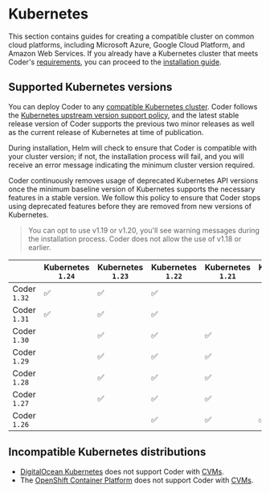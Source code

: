 # Kubernetes

This section contains guides for creating a compatible cluster on common cloud
platforms, including Microsoft Azure, Google Cloud Platform, and Amazon Web
Services. If you already have a Kubernetes cluster that meets Coder's
[requirements](../requirements.md), you can proceed to the [installation guide].

## Supported Kubernetes versions

You can deploy Coder to any [compatible Kubernetes cluster]. Coder follows the
[Kubernetes upstream version support policy], and the latest stable release
version of Coder supports the previous two minor releases as well as the current
release of Kubernetes at time of publication.

During installation, Helm will check to ensure that Coder is compatible with
your cluster version; if not, the installation process will fail, and you will
receive an error message indicating the minimum cluster version required.

Coder continuously removes usage of deprecated Kubernetes API versions once the
minimum baseline version of Kubernetes supports the necessary features in a
stable version. We follow this policy to ensure that Coder stops using
deprecated features before they are removed from new versions of Kubernetes.

> You can opt to use v1.19 or v1.20, you'll see warning messages during the
> installation process. Coder does not allow the use of v1.18 or earlier.

<!-- markdownlint-disable -->

|              | Kubernetes `1.24` | Kubernetes `1.23` | Kubernetes `1.22` | Kubernetes `1.21` | Kubernetes `1.20` | Kubernetes `1.19` | Kubernetes `1.18` |
| ------------ | ----------------- | ----------------- | ----------------- | ----------------- | ----------------- | ----------------- | ----------------- |
| Coder `1.32` | ✅                | ✅                | ✅                |                   |                   |                   |                   |
| Coder `1.31` | ✅                | ✅                | ✅                |                   |                   |                   |                   |
| Coder `1.30` |                   | ✅                | ✅                | ✅                |                   |                   |                   |
| Coder `1.29` |                   | ✅                | ✅                | ✅                |                   |                   |                   |
| Coder `1.28` |                   | ✅                | ✅                | ✅                |                   |                   |                   |
| Coder `1.27` |                   | ✅                | ✅                | ✅                |                   |                   |                   |
| Coder `1.26` |                   |                   | ✅                | ✅                | ✅                |                   |                   |

[compatible kubernetes cluster]: ../requirements.md
[kubernetes upstream version support policy]:
  https://kubernetes.io/docs/setup/release/version-skew-policy/
[installation guide]: ../installation.md

<!-- markdownlint-restore -->

<children></children>

## Incompatible Kubernetes distributions

- [DigitalOcean Kubernetes](https://www.digitalocean.com/products/kubernetes/)
  does not support Coder with [CVMs](../../admin/workspace-management/cvms).
- The [OpenShift Container Platform](openshift.md) does not support Coder with
  [CVMs](../../admin/workspace-management/cvms).
